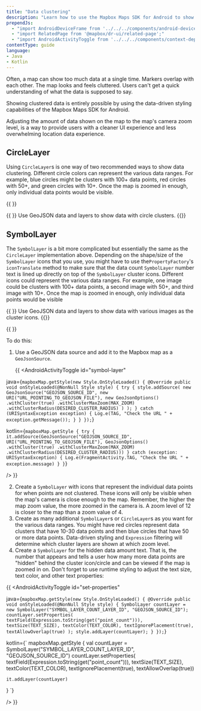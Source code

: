 ```yaml
---
title: "Data clustering"
description: "Learn how to use the Mapbox Maps SDK for Android to show clustered data on the map."
prependJs:
  - "import AndroidDeviceFrame from '../../../components/android-device-frame'"
  - "import RelatedPage from '@mapbox/dr-ui/related-page';"
  - "import AndroidActivityToggle from '../../../components/context-dependent/android-activity-toggle';"
contentType: guide
language:
- Java
- Kotlin
---
```


Often, a map can show too much data at a single time. Markers overlap with each other. The map looks and feels cluttered. Users can't get a quick understanding of what the data is supposed to say.

Showing clustered data is entirely possible by using the data-driven styling capabilities of the Mapbox Maps SDK for Android.

Adjusting the amount of data shown on the map to the map's camera zoom level, is a way to provide users with a cleaner UI experience and less overwhelming location data experience.


## CircleLayer

Using `CircleLayer`s is one way of two recommended ways to show data clustering. Different circle colors can represent the various data ranges. For example, blue circles might be clusters with 100+ data points, red circles with 50+, and green circles with 10+. Once the map is zoomed in enough, only individual data points would be visible.


{{
<AndroidDeviceFrame
  imageId="maps-overview-clustering-circle-layer"
  alt=""
  rotation="landscape"
/>
}}

{{
  <RelatedPage
    url="/android/maps/examples/circle-layer-clustering/"
    title="CircleLayer clustering"
    contentType="example">
}}
Use GeoJSON data and layers to show data with circle clusters.
{{</RelatedPage>}}

## SymbolLayer

The `SymbolLayer` is a bit more complicated but essentially the same as the `CircleLayer` implementation above. Depending on the shape/size of the `SymbolLayer` icons that you use, you might have to use the`PropertyFactory`'s `iconTranslate` method to make sure that the data count `SymbolLayer` number text is lined up directly on top of the `SymbolLayer` cluster icons. Different icons could represent the various data ranges. For example, one image could be clusters with 100+ data points, a second image with 50+, and third image with 10+. Once the map is zoomed in enough, only individual data points would be visible

{{
  <RelatedPage
    url="/android/maps/examples/symbol-layer-clustering/"
    title="SymbolLayer clustering"
    contentType="example">
}}
Use GeoJSON data and layers to show data with various images as the cluster icons.
{{</RelatedPage>}}

{{
<AndroidDeviceFrame
  imageId="maps-overview-clustering-symbol-layer"
  alt=""
  rotation="landscape"
/>
}}

To do this:

1. Use a GeoJSON data source and add it to the Mapbox map as a `GeoJsonSource`.

	{{
<AndroidActivityToggle
    id="symbol-layer"

java={`
mapboxMap.getStyle(new Style.OnStyleLoaded() {
  @Override
  public void onStyleLoaded(@NonNull Style style) {
    try {
      style.addSource(
        new GeoJsonSource("GEOJSON_SOURCE_ID",
          new URI("URL_POINTING_TO_GEOJSON_FILE"),
          new GeoJsonOptions()
            .withCluster(true)
            .withClusterMaxZoom(MAX_ZOOM)
            .withClusterRadius(DESIRED_CLUSTER_RADIUS)
        )
      );
    } catch (URISyntaxException exception) {
      Log.e(TAG, "Check the URL " + exception.getMessage());
    }
  }
});
`}

kotlin={`
mapboxMap.getStyle {
	try {
	    it.addSource(GeoJsonSource("GEOJSON_SOURCE_ID",
	    URI("URL_POINTING_TO_GEOJSON_FILE"),
	    GeoJsonOptions()
	        .withCluster(true)
	        .withClusterMaxZoom(MAX_ZOOM)
	        .withClusterRadius(DESIRED_CLUSTER_RADIUS)))
	} catch (exception: URISyntaxException) {
	    Log.e(FragmentActivity.TAG, "Check the URL " + exception.message)
	}
}
`}

/>
}}


2. Create a `SymbolLayer` with icons that represent the individual data points for when points are not clustered. These icons will only be visible when the map's camera is close enough to the map. Remember, the higher the map zoom value, the more zoomed in the camera is. A zoom level of 12 is closer to the map than a zoom value of 4.
3. Create as many additional `SymbolLayer`s or `CircleLayer`s as you want for the various data ranges. You might have red circles represent data clusters that have 10-30 data points and then blue circles that have 50 or more data points. Data-driven styling and `Expression` filtering will determine which cluster layers are shown at which zoom level.
4. Create a `SymbolLayer` for the hidden data amount text. That is, the number that appears and tells a user how many more data points are "hidden" behind the cluster icon/circle and can be viewed if the map is zoomed in on. Don't forget to use runtime styling to adjust the text size, text color, and other text properties:

{{
<AndroidActivityToggle
  id="set-properties"

java={`
mapboxMap.getStyle(new Style.OnStyleLoaded() {
  @Override
  public void onStyleLoaded(@NonNull Style style) {
    SymbolLayer countLayer = new SymbolLayer("SYMBOL_LAYER_COUNT_LAYER_ID", "GEOJSON_SOURCE_ID");
    countLayer.setProperties(
      textField(Expression.toString(get("point_count"))),
      textSize(TEXT_SIZE),
      textColor(TEXT_COLOR),
      textIgnorePlacement(true),
      textAllowOverlap(true)
    );
    style.addLayer(countLayer);
  }
});
`}

kotlin={`
mapboxMap.getStyle {
	val countLayer = SymbolLayer("SYMBOL_LAYER_COUNT_LAYER_ID", "GEOJSON_SOURCE_ID")
	countLayer.setProperties(
		textField(Expression.toString(get("point_count"))),
		textSize(TEXT_SIZE),
		textColor(TEXT_COLOR),
		textIgnorePlacement(true),
		textAllowOverlap(true))

	it.addLayer(countLayer)
}
`}

/>
}}